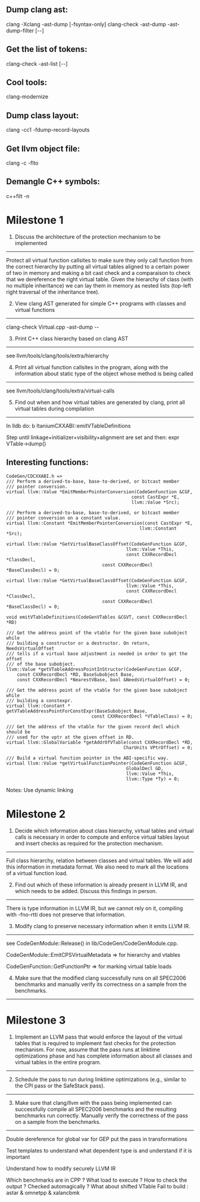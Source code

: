 Dump clang ast:
---------------
clang -Xclang -ast-dump [-fsyntax-only] 
clang-check <path> -ast-dump -ast-dump-filter <filter> [--]

Get the list of tokens:
-----------------------
clang-check <path> -ast-list [--]

Cool tools:
-----------
clang-modernize

Dump class layout:
------------------
clang -cc1 -fdump-record-layouts <path>

Get llvm object file:
---------------------
clang -c <path> -flto 

Demangle C++ symbols:
---------------------
c++filt -n <path>

Milestone 1
===========

1. Discuss the architecture of the protection mechanism to be implemented
-------------------------------------------------------------------------
Protect all virtual function callsites to make sure they only call function from
the correct hierarchy by putting all virtual tables aligned to a certain power
of two in memory and making a bit cast check and a comparaison to check that we
dereference the right virtual table. Given the hierarchy of class (with no
multiple inheritance) we can lay them in memory as nested lists (top-left right
traversal of the inheritance tree).


2. View clang AST generated for simple C++ programs with classes and virtual functions
--------------------------------------------------------------------------------------
clang-check Virtual.cpp -ast-dump --


3. Print C++ class hierarchy based on clang AST 
-----------------------------------------------
see llvm/tools/clang/tools/extra/hierarchy


4. Print all virtual function callsites in the program, along with the information about static type of the object whose method is being called 
-----------------------------------------------------------------------------------------------------------------------------------------------
see llvm/tools/clang/tools/extra/virtual-calls


5. Find out when and how virtual tables are generated by clang, print all virtual tables during compilation
-----------------------------------------------------------------------------------------------------------
In lldb do:
    b ItaniumCXXABI::emitVTableDefinitions

Step until linkage+initializer+visibility+alignment are set and then:
    expr VTable->dump()

    
Interesting functions:
----------------------
    CodeGen/CDCXXABI.h =>
    /// Perform a derived-to-base, base-to-derived, or bitcast member
    /// pointer conversion.
    virtual llvm::Value *EmitMemberPointerConversion(CodeGenFunction &CGF,
                                                   const CastExpr *E,
                                                   llvm::Value *Src);

    /// Perform a derived-to-base, base-to-derived, or bitcast member
    /// pointer conversion on a constant value.
    virtual llvm::Constant *EmitMemberPointerConversion(const CastExpr *E,
                                                      llvm::Constant *Src);

    virtual llvm::Value *GetVirtualBaseClassOffset(CodeGenFunction &CGF,
                                                 llvm::Value *This,
                                                 const CXXRecordDecl *ClassDecl,
                                        const CXXRecordDecl *BaseClassDecl) = 0;

    virtual llvm::Value *GetVirtualBaseClassOffset(CodeGenFunction &CGF,
                                                 llvm::Value *This,
                                                 const CXXRecordDecl *ClassDecl,
                                        const CXXRecordDecl *BaseClassDecl) = 0;

    void emitVTableDefinitions(CodeGenVTables &CGVT, const CXXRecordDecl *RD)
    
    /// Get the address point of the vtable for the given base subobject while
    /// building a constructor or a destructor. On return, NeedsVirtualOffset
    /// tells if a virtual base adjustment is needed in order to get the offset
    /// of the base subobject.  
    llvm::Value *getVTableAddressPointInStructor(CodeGenFunction &CGF, 
        const CXXRecordDecl *RD, BaseSubobject Base, 
        const CXXRecordDecl *NearestVBase, bool &NeedsVirtualOffset) = 0;
    
    /// Get the address point of the vtable for the given base subobject while
    /// building a constexpr.
    virtual llvm::Constant *
    getVTableAddressPointForConstExpr(BaseSubobject Base,
                                    const CXXRecordDecl *VTableClass) = 0;

    /// Get the address of the vtable for the given record decl which should be
    /// used for the vptr at the given offset in RD.
    virtual llvm::GlobalVariable *getAddrOfVTable(const CXXRecordDecl *RD,
                                                CharUnits VPtrOffset) = 0;

    /// Build a virtual function pointer in the ABI-specific way.
    virtual llvm::Value *getVirtualFunctionPointer(CodeGenFunction &CGF,
                                                 GlobalDecl GD,
                                                 llvm::Value *This,
                                                 llvm::Type *Ty) = 0;


Notes:
Use dynamic linking



Milestone 2
===========

1. Decide which information about class hierarchy, virtual tables and virtual calls is necessary in order to compute and enforce virtual tables layout and insert checks as required for the protection mechanism. 
------------------------------------------------------------------------------------------------------------------------------------------------------------------------------------------------------------------
Full class hierarchy, relation between classes and virtual tables. We will add
this information in metadata format. We also need to mark all the locations of a
virtual function load.

2. Find out which of these information is already present in LLVM IR, and which needs to be added. Discuss this findings in person. 
-----------------------------------------------------------------------------------------------------------------------------------
There is type information in LLVM IR, but we cannot rely on it, compiling with
-fno-rtti does not preserve that information.

3. Modify clang to preserve necessary information when it emits LLVM IR. 
------------------------------------------------------------------------
see CodeGenModule::Release() in lib/CodeGen/CodeGenModule.cpp.

CodeGenModule::EmitCPSVirtualMetadata => for hierarchy and vtables

CodeGenFunction::GetFunctionPtr => for marking virtual table loads

4. Make sure that the modified clang successfully runs on all SPEC2006 benchmarks and manually verify its correctness on a sample from the benchmarks.
------------------------------------------------------------------------------------------------------------------------------------------------------


Milestone 3
===========

1. Implement an LLVM pass that would enforce the layout of the virtual tables that is required to implement fast checks for the protection mechanism. For now, assume that the pass runs at linktime optimizations phase and has complete information about all classes and virtual tables in the entire program.
-----------------------------------------------------------------------------------------------------------------------------------------------------------------------------------------------------------------------------------------------------------------------------------------------------------------


2. Schedule the pass to run during linktime optimizations (e.g., similar to the CPI pass or the SafeStack pass).
----------------------------------------------------------------------------------------------------------------


3. Make sure that clang/llvm with the pass being implemented can successfully compile all SPEC2006 benchmarks and the resulting benchmarks run correctly. Manually verify the correctness of the pass on a sample from the benchmarks.
--------------------------------------------------------------------------------------------------------------------------------------------------------------------------------------------------------------------------------------



Double dereference for global var for GEP
put the pass in transformations

Test templates to understand what dependent type is and understand if it is
important

Understand how to modify securely LLVM IR


Which benchmarks are in CPP ?
What load to execute ?
How to check the output ? Checked automagically ?
What about shifted VTable
Fail to build : astar & omnetpp & xalancbmk 
